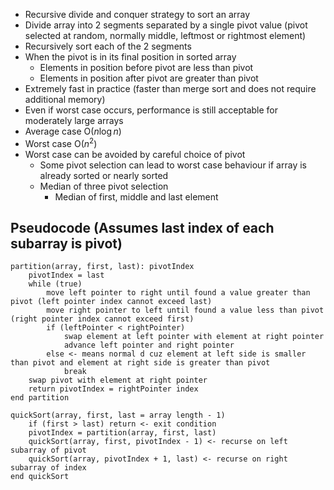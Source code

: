 - Recursive divide and conquer strategy to sort an array
- Divide array into 2 segments separated by a single pivot value (pivot selected at random, normally middle, leftmost or rightmost element)
- Recursively sort each of the 2 segments
- When the pivot is in its final position in sorted array
	- Elements in position before pivot are less than pivot
	- Elements in position after pivot are greater than pivot
- Extremely fast in practice (faster than merge sort and does not require additional memory)
- Even if worst case occurs, performance is still acceptable for moderately large arrays
- Average case O($n\log{n}$)
- Worst case O($n^2$)
- Worst case can be avoided by careful choice of pivot
	- Some pivot selection can lead to worst case behaviour if array is already sorted or nearly sorted
	- Median of three pivot selection
		- Median of first, middle and last element

## Pseudocode (Assumes last index of each subarray is pivot)
```
partition(array, first, last): pivotIndex
	pivotIndex = last
	while (true)
		move left pointer to right until found a value greater than pivot (left pointer index cannot exceed last)
		move right pointer to left until found a value less than pivot (right pointer index cannot exceed first)
		if (leftPointer < rightPointer)
			swap element at left pointer with element at right pointer
			advance left pointer and right pointer
		else <- means normal d cuz element at left side is smaller than pivot and element at right side is greater than pivot
			break
	swap pivot with element at right pointer
	return pivotIndex = rightPointer index
end partition

quickSort(array, first, last = array length - 1)
	if (first > last) return <- exit condition
	pivotIndex = partition(array, first, last)
	quickSort(array, first, pivotIndex - 1) <- recurse on left subarray of pivot
	quickSort(array, pivotIndex + 1, last) <- recurse on right subarray of index
end quickSort
```
